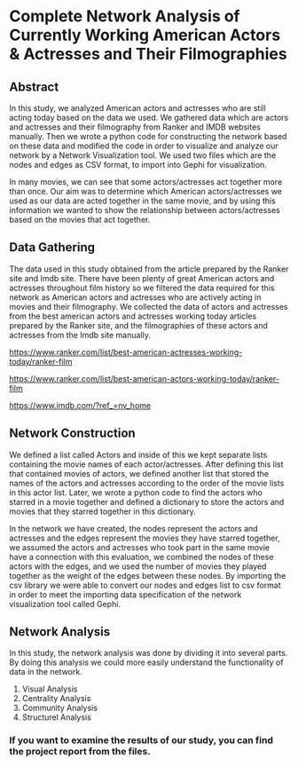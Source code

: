 # Complete Network Analysis of Currently Working American Actors & Actresses and Their Filmographies

## Abstract

In this study, we analyzed American actors and actresses who are still acting today based on the data we used. We gathered data which are actors and actresses and their filmography from Ranker and IMDB websites manually. Then we wrote a python code for constructing the network based on these data and modified the code in order to visualize and analyze our network by a Network Visualization tool. We used two files which are the nodes and edges as CSV format, to import into Gephi for visualization.

In many movies, we can see that some actors/actresses act together more than once. Our aim was to determine which American actors/actresses we used as our data are acted together in the same movie, and by using this information we wanted to show the relationship between actors/actresses based on the movies that act together.

## Data Gathering

The data used in this study obtained from the article prepared by the Ranker site and Imdb site. There have been plenty of great American actors and actresses throughout film history so we filtered the data required for this network as American actors and actresses who are actively acting in movies and their filmography.
We collected the data of actors and actresses from the best american actors and actresses working today articles prepared by the Ranker site, and the filmographies of these actors and actresses from the Imdb site manually.

https://www.ranker.com/list/best-american-actresses-working-today/ranker-film

https://www.ranker.com/list/best-american-actors-working-today/ranker-film

https://www.imdb.com/?ref_=nv_home

## Network Construction

We defined a list called Actors and inside of this we kept separate lists containing the movie names of each actor/actresses. After defining this list that contained movies of actors, we defined another list that stored the names of the actors and actresses according to the order of the movie lists in this actor list. Later, we wrote a python code to find the actors who starred in a movie together and defined a dictionary to store the actors and movies that they starred together in this dictionary. 

In the network we have created, the nodes represent the actors and actresses and the edges represent the movies they have starred together, we assumed the actors and actresses who took part in the same movie have a connection with this evaluation, we combined the nodes of these actors with the edges, and we used the number of movies they played together as the weight of the edges between these nodes. By importing the csv library we were able to convert our nodes and edges list to csv format in order to meet the importing data specification of the network visualization tool called Gephi. 

## Network Analysis

In this study, the network analysis was done by dividing it into several parts. By doing this analysis we could more easily understand the functionality of data in the network.

1. Visual Analysis
2. Centrality Analysis
3. Community Analysis
4. Structurel Analysis

 ### If you want to examine the results of our study, you can find the project report from the files.

